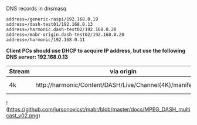 DNS records in dnsmasq
```
address=/generic-raspi/192.168.0.19
address=/dash-test01/192.168.0.13
address=/harmonic.dash-test02/192.168.0.20
address=/mabr-origin.dash-test02/192.168.0.20
address=/harmonic/192.168.0.11
```

**Client PCs should use DHCP to acquire IP address, but use the following DNS server: 192.168.0.13**

| Stream | via origin | via CDN | via m2u |
|---|---|---|---|
|4k |http://harmonic/Content/DASH/Live/Channel(4K)/manifest.mpd|http://harmonic.dash-test02/Content/DASH/Live/Channel(4K)/manifest.mpd|http://generic-raspi/Content/DASH/Live/Channel(4K)/manifest.mpd|

!(https://github.com/jursonovicst/mabr/blob/master/docs/MPEG_DASH_multicast_v02.png)
